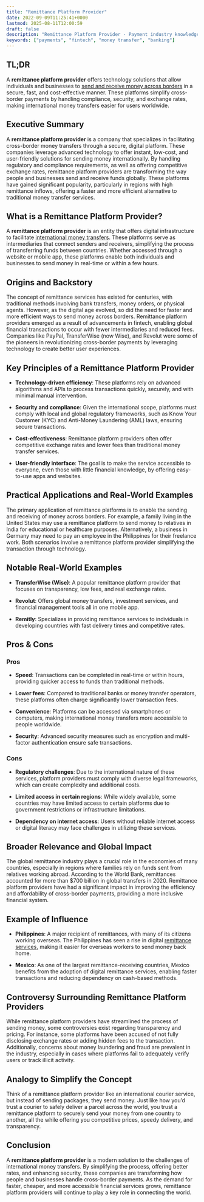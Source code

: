 ```yaml
---
title: "Remittance Platform Provider"
date: 2022-09-09T11:25:41+0000
lastmod: 2025-08-11T12:00:59
draft: false
description: "Remittance Platform Provider - Payment industry knowledge and insights"
keywords: ["payments", "fintech", "money transfer", "banking"]
---
```


## TL;DR

A **remittance platform provider** offers technology solutions that allow individuals and businesses to [send and receive money across borders](https://faisalkhanllc.xyz/resources/payments-wiki/c/cross-border-money-transfer/) in a secure, fast, and cost-effective manner. These platforms simplify cross-border payments by handling compliance, security, and exchange rates, making international money transfers easier for users worldwide.

## Executive Summary

A **remittance platform provider** is a company that specializes in facilitating cross-border money transfers through a secure, digital platform. These companies leverage advanced technology to offer instant, low-cost, and user-friendly solutions for sending money internationally. By handling regulatory and compliance requirements, as well as offering competitive exchange rates, remittance platform providers are transforming the way people and businesses send and receive funds globally. These platforms have gained significant popularity, particularly in regions with high remittance inflows, offering a faster and more efficient alternative to traditional money transfer services.

## What is a Remittance Platform Provider?

A **remittance platform provider** is an entity that offers digital infrastructure to facilitate [international money transfers](https://faisalkhanllc.xyz/resources/payments-wiki/g/global-money-transfer/). These platforms serve as intermediaries that connect senders and receivers, simplifying the process of transferring funds between countries. Whether accessed through a website or mobile app, these platforms enable both individuals and businesses to send money in real-time or within a few hours.

## Origins and Backstory

The concept of remittance services has existed for centuries, with traditional methods involving bank transfers, money orders, or physical agents. However, as the digital age evolved, so did the need for faster and more efficient ways to send money across borders. Remittance platform providers emerged as a result of advancements in fintech, enabling global financial transactions to occur with fewer intermediaries and reduced fees. Companies like PayPal, TransferWise (now Wise), and Revolut were some of the pioneers in revolutionizing cross-border payments by leveraging technology to create better user experiences.

## Key Principles of a Remittance Platform Provider

- **Technology-driven efficiency**: These platforms rely on advanced algorithms and APIs to process transactions quickly, securely, and with minimal manual intervention.

- **Security and compliance**: Given the international scope, platforms must comply with local and global regulatory frameworks, such as Know Your Customer (KYC) and Anti-Money Laundering (AML) laws, ensuring secure transactions.

- **Cost-effectiveness**: Remittance platform providers often offer competitive exchange rates and lower fees than traditional money transfer services.

- **User-friendly interface**: The goal is to make the service accessible to everyone, even those with little financial knowledge, by offering easy-to-use apps and websites.

## Practical Applications and Real-World Examples

The primary application of remittance platforms is to enable the sending and receiving of money across borders. For example, a family living in the United States may use a remittance platform to send money to relatives in India for educational or healthcare purposes. Alternatively, a business in Germany may need to pay an employee in the Philippines for their freelance work. Both scenarios involve a remittance platform provider simplifying the transaction through technology.

## Notable Real-World Examples

- **TransferWise (Wise)**: A popular remittance platform provider that focuses on transparency, low fees, and real exchange rates.

- **Revolut**: Offers global money transfers, investment services, and financial management tools all in one mobile app.

- **Remitly**: Specializes in providing remittance services to individuals in developing countries with fast delivery times and competitive rates.

## Pros & Cons

### Pros

- **Speed**: Transactions can be completed in real-time or within hours, providing quicker access to funds than traditional methods.

- **Lower fees**: Compared to traditional banks or money transfer operators, these platforms often charge significantly lower transaction fees.

- **Convenience**: Platforms can be accessed via smartphones or computers, making international money transfers more accessible to people worldwide.

- **Security**: Advanced security measures such as encryption and multi-factor authentication ensure safe transactions.

### Cons

- **Regulatory challenges**: Due to the international nature of these services, platform providers must comply with diverse legal frameworks, which can create complexity and additional costs.

- **Limited access in certain regions**: While widely available, some countries may have limited access to certain platforms due to government restrictions or infrastructure limitations.

- **Dependency on internet access**: Users without reliable internet access or digital literacy may face challenges in utilizing these services.

## Broader Relevance and Global Impact

The global remittance industry plays a crucial role in the economies of many countries, especially in regions where families rely on funds sent from relatives working abroad. According to the World Bank, remittances accounted for more than $700 billion in global transfers in 2020. Remittance platform providers have had a significant impact in improving the efficiency and affordability of cross-border payments, providing a more inclusive financial system.

## Example of Influence

- **Philippines**: A major recipient of remittances, with many of its citizens working overseas. The Philippines has seen a rise in digital [remittance services](https://faisalkhanllc.xyz/resources/payments-wiki/r/remittance-service-provider-rsp/), making it easier for overseas workers to send money back home.

- **Mexico**: As one of the largest remittance-receiving countries, Mexico benefits from the adoption of digital remittance services, enabling faster transactions and reducing dependency on cash-based methods.

## Controversy Surrounding Remittance Platform Providers

While remittance platform providers have streamlined the process of sending money, some controversies exist regarding transparency and pricing. For instance, some platforms have been accused of not fully disclosing exchange rates or adding hidden fees to the transaction. Additionally, concerns about money laundering and fraud are prevalent in the industry, especially in cases where platforms fail to adequately verify users or track illicit activity.

## Analogy to Simplify the Concept

Think of a remittance platform provider like an international courier service, but instead of sending packages, they send money. Just like how you’d trust a courier to safely deliver a parcel across the world, you trust a remittance platform to securely send your money from one country to another, all the while offering you competitive prices, speedy delivery, and transparency.

## Conclusion

A **remittance platform provider** is a modern solution to the challenges of international money transfers. By simplifying the process, offering better rates, and enhancing security, these companies are transforming how people and businesses handle cross-border payments. As the demand for faster, cheaper, and more accessible financial services grows, remittance platform providers will continue to play a key role in connecting the world.